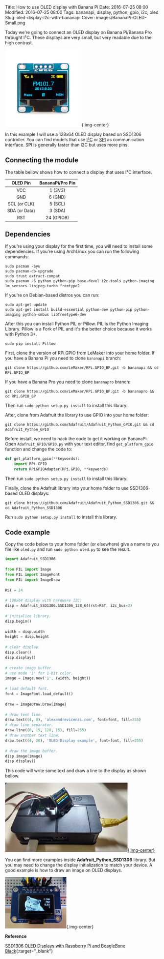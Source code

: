 Title: How to use OLED display with Banana Pi
Date: 2016-07-25 08:00
Modified: 2016-07-25 08:00
Tags: bananapi, display, python, gpio, i2c, oled
Slug: oled-display-i2c-with-bananapi
Cover: images/BananaPi-OLED-Small.png

Today we're going to connect an OLED display on Banana Pi/Banana Pro throught I²C. These displays are very small, but very readable due to the high contrast.

![OLED Display](images/oled.png){.img-center}

In this example I will use a 128x64 OLED display based on SSD1306 controller. You can find models that use [I²C](https://en.wikipedia.org/wiki/I%C2%B2C) or [SPI](https://en.wikipedia.org/wiki/Serial_Peripheral_Interface_Bus) as communication interface. SPI is generally faster than I2C but uses more pins.

## Connecting the module

The table bellow shows how to connect a display that uses I²C interface.

| OLED Pin | BananaPi/Pro Pin |
|:--------:|:----------------:|
| VCC           | 1 (3V3)       |
| GND           | 6 (GND)       |
| SCL (or CLK)  | 5 (SCL)       |
| SDA (or Data) | 3 (SDA)       |
| RST           | 24 (GPIO8)    |

## Dependencies

If you're using your display for the first time, you will need to install some dependencies. If you're using ArchLinux you can run the following commands:

```fish
sudo pacman -Syu
sudo pacman-db-upgrade
sudo trust extract-compat
sudo pacman -S python python-pip base-devel i2c-tools python-imaging lm_sensors libjpeg-turbo freetype2
```

If you're on Debian-based distros you can run:

```fish
sudo apt-get update
sudo apt-get install build-essential python-dev python-pip python-imaging python-smbus libfreetype6-dev
```

After this you can install Python PIL or Pillow. PIL is the Python Imaging Library. Pillow is a Fork of PIL and it's the better choice because it works with Python 3+.

```fish
sudo pip install Pillow
```

First, clone the version of RPi.GPIO from LeMaker into your home folder.
If you have a Banana Pi you need to clone `bananapi` branch:

```fish
git clone https://github.com/LeMaker/RPi.GPIO_BP.git -b bananapi && cd RPi.GPIO_BP
```

If you have a Banana Pro you need to clone `bananapro` branch:

```fish
git clone https://github.com/LeMaker/RPi.GPIO_BP.git -b bananapro && cd RPi.GPIO_BP
```

Then run `sudo python setup.py install` to install this library.

After, clone from Adafruit the library to use GPIO into your home folder:

```fish
git clone https://github.com/Adafruit/Adafruit_Python_GPIO.git && cd Adafruit_Python_GPIO
```

Before install, we need to hack the code to get it working on BananaPi. Open `Adafruit_GPIO/GPIO.py` with your text editor, find `get_platform_gpio` function and change the code to:

```python
def get_platform_gpio(**keywords):
    import RPi.GPIO
    return RPiGPIOAdapter(RPi.GPIO, **keywords)
```

Then run `sudo python setup.py install` to install this library.

Finally, clone the Adafruit library into your home folder to use SSD1306-based OLED displays:

```fish
git clone https://github.com/Adafruit/Adafruit_Python_SSD1306.git && cd Adafruit_Python_SSD1306 
```

Run `sudo python setup.py install` to install this library.

## Code example

Copy the code below to your home folder (or elsewhere) give a name to you file like `oled.py` and run `sudo python oled.py` to see the result.

```python
import Adafruit_SSD1306

from PIL import Image
from PIL import ImageFont
from PIL import ImageDraw

RST = 24

# 128x64 display with hardware I2C:
disp = Adafruit_SSD1306.SSD1306_128_64(rst=RST, i2c_bus=2)

# initialize library.
disp.begin()

width = disp.width
height = disp.height

# clear display.
disp.clear()
disp.display()

# create image buffer.
# use mode '1' for 1-bit color.
image = Image.new('1', (width, height))

# load default font.
font = ImageFont.load_default()

draw = ImageDraw.Draw(image)

# draw text line.
draw.text((4, 0), 'alexandrevicenzi.com', font=font, fill=255)
# draw line separator.
draw.line((0, 15, 128, 15), fill=255)
# draw another text line.
draw.text((4, 20), 'OLED Display example', font=font, fill=255)

# draw the image buffer.
disp.image(image)
disp.display()
```

This code will write some text and draw a line to the display as shown bellow.

[![Banana Pi OLED Display](images/BananaPi-OLED-Small.png){.img-center}](images/BananaPi-OLED-Big.jpg)

You can find more examples inside **Adafruit_Python_SSD1306** library. But you may need to change the display initialization to match your device. A good example is how to draw an image on OLED displays.

![Adafruit OLED Cat](images/OLED_cat.png){.img-center}

**Reference**

[SSD1306 OLED Displays with Raspberry Pi and BeagleBone Black](https://learn.adafruit.com/ssd1306-oled-displays-with-raspberry-pi-and-beaglebone-black){:target="_blank"}
